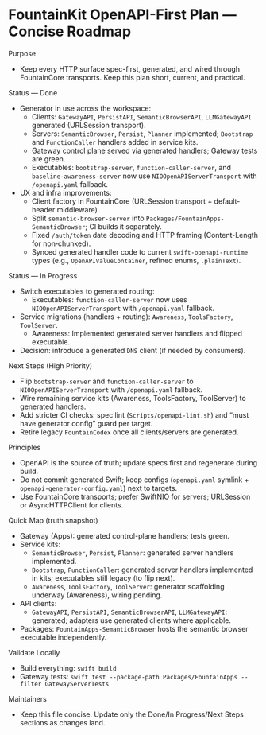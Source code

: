 # FountainKit OpenAPI-First Plan — Concise Roadmap

Purpose
- Keep every HTTP surface spec-first, generated, and wired through FountainCore transports. Keep this plan short, current, and practical.

Status — Done
- Generator in use across the workspace:
  - Clients: `GatewayAPI`, `PersistAPI`, `SemanticBrowserAPI`, `LLMGatewayAPI` generated (URLSession transport).
  - Servers: `SemanticBrowser`, `Persist`, `Planner` implemented; `Bootstrap` and `FunctionCaller` handlers added in service kits.
  - Gateway control plane served via generated handlers; Gateway tests are green.
  - Executables: `bootstrap-server`, `function-caller-server`, and `baseline-awareness-server` now use `NIOOpenAPIServerTransport` with `/openapi.yaml` fallback.
- UX and infra improvements:
  - Client factory in FountainCore (URLSession transport + default-header middleware).
  - Split `semantic-browser-server` into `Packages/FountainApps-SemanticBrowser`; CI builds it separately.
  - Fixed `/auth/token` date decoding and HTTP framing (Content-Length for non‑chunked).
  - Synced generated handler code to current `swift-openapi-runtime` types (e.g., `OpenAPIValueContainer`, refined enums, `.plainText`).

Status — In Progress
- Switch executables to generated routing:
  - Executables: `function-caller-server` now uses `NIOOpenAPIServerTransport` with `/openapi.yaml` fallback.
- Service migrations (handlers + routing): `Awareness`, `ToolsFactory`, `ToolServer`.
  - Awareness: Implemented generated server handlers and flipped executable.
- Decision: introduce a generated `DNS` client (if needed by consumers).

Next Steps (High Priority)
- Flip `bootstrap-server` and `function-caller-server` to `NIOOpenAPIServerTransport` with `/openapi.yaml` fallback.
- Wire remaining service kits (Awareness, ToolsFactory, ToolServer) to generated handlers.
- Add stricter CI checks: spec lint (`Scripts/openapi-lint.sh`) and “must have generator config” guard per target.
- Retire legacy `FountainCodex` once all clients/servers are generated.

Principles
- OpenAPI is the source of truth; update specs first and regenerate during build.
- Do not commit generated Swift; keep configs (`openapi.yaml` symlink + `openapi-generator-config.yaml`) next to targets.
- Use FountainCore transports; prefer SwiftNIO for servers; URLSession or AsyncHTTPClient for clients.

Quick Map (truth snapshot)
- Gateway (Apps): generated control-plane handlers; tests green.
- Service kits:
  - `SemanticBrowser`, `Persist`, `Planner`: generated server handlers implemented.
  - `Bootstrap`, `FunctionCaller`: generated server handlers implemented in kits; executables still legacy (to flip next).
  - `Awareness`, `ToolsFactory`, `ToolServer`: generator scaffolding underway (Awareness), wiring pending.
- API clients:
  - `GatewayAPI`, `PersistAPI`, `SemanticBrowserAPI`, `LLMGatewayAPI`: generated; adapters use generated clients where applicable.
- Packages: `FountainApps-SemanticBrowser` hosts the semantic browser executable independently.

Validate Locally
- Build everything: `swift build`
- Gateway tests: `swift test --package-path Packages/FountainApps --filter GatewayServerTests`

Maintainers
- Keep this file concise. Update only the Done/In Progress/Next Steps sections as changes land.
